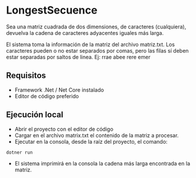 # LongestSecuence

Sea una matriz cuadrada de dos dimensiones, de caracteres (cualquiera), devuelva la cadena de caracteres adyacentes iguales más larga.

El sistema toma la información de la matriz del archivo matriz.txt. Los caracteres pueden o no estar separados por comas, pero las filas sí deben estar separadas por saltos de linea.
Ej:
rrae
abee
rere
emer

## Requisitos
- Framework .Net / Net Core instalado
- Editor de código preferido

## Ejecución local
- Abrir el proyecto con el editor de código
- Cargar en el archivo matrix.txt el contenido de la matriz a procesar. 
- Ejecutar en la consola, desde la raíz del proyecto, el comando:
```sh
dotner run
```
- El sistema imprimirá en la consola la cadena más larga encontrada en la matriz.

